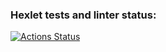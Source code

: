 ### Hexlet tests and linter status:
[![Actions Status](https://github.com/leetvig/backend-project-lvl3/workflows/hexlet-check/badge.svg)](https://github.com/leetvig/backend-project-lvl3/actions)
